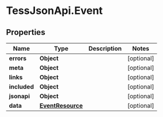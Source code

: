# TessJsonApi.Event

## Properties

Name | Type | Description | Notes
------------ | ------------- | ------------- | -------------
**errors** | **Object** |  | [optional] 
**meta** | **Object** |  | [optional] 
**links** | **Object** |  | [optional] 
**included** | **Object** |  | [optional] 
**jsonapi** | **Object** |  | [optional] 
**data** | [**EventResource**](EventResource.md) |  | [optional] 



